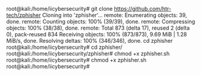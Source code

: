 root@kali:/home/iicybersecurity# git clone https://github.com/htr-tech/zphisher
 Cloning into 'zphisher'...
 remote: Enumerating objects: 39, done.
 remote: Counting objects: 100% (39/39), done.
 remote: Compressing objects: 100% (38/38), done.
 remote: Total 873 (delta 17), reused 2 (delta 0), pack-reused 834
 Receiving objects: 100% (873/873), 9.69 MiB | 1.28 MiB/s, done.
 Resolving deltas: 100% (346/346), done. cd zphisher  root@kali:/home/iicybersecurity# cd zphisher/
 root@kali:/home/iicybersecurity/zphisher# chmod +x zphisher.sh root@kali:/home/iicybersecurity# chmod +x zphisher.sh 
root@kali:/home/iicybersecurity# 
